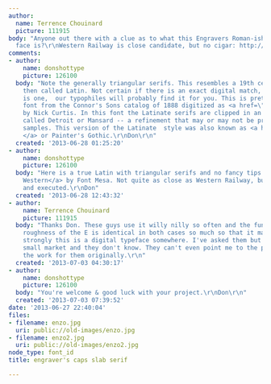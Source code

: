 ```yaml
---
author:
  name: Terrence Chouinard
  picture: 111915
body: "Anyone out there with a clue as to what this Engravers Roman-ish slab serif
  face is?\r\nWestern Railway is close candidate, but no cigar: http://www.myfonts.com/fonts/jnlevine/western-railway/\r\n\r\n[img:sites/default/files/old-images/enzo_4761.jpg]"
comments:
- author:
    name: donshottype
    picture: 126100
  body: "Note the generally triangular serifs. This resembles a 19th century style
    then called Latin. Not certain if there is an exact digital match, but if there
    is one,  our typophiles will probably find it for you. This is pretty close, a
    font from the Connor's Sons catalog of 1888 digitized as <a href=\"http://www.myfonts.com/fonts/nicksfonts/ysleta-nf/\">Ysleta</a>
    by Nick Curtis. In this font the Latinate serifs are clipped in an angled style
    called Detroit or Mansard -- a refinement that may or may not be present in your
    samples. This version of the Latinate  style was also known as <a href=\"http://www.myfonts.com/fonts/woodentypefonts/aetna/\r\n\">Aetna
    </a> or Painter's Gothic.\r\nDon\r\n"
  created: '2013-06-28 01:25:20'
- author:
    name: donshottype
    picture: 126100
  body: "Here is a true Latin with triangular serifs and no fancy tips:  <a href=\"http://www.myfonts.com/fonts/fontmesa/great-western/\">Great
    Western</a> by Font Mesa. Not quite as close as Western Railway, but better designed
    and executed.\r\nDon"
  created: '2013-06-28 12:43:32'
- author:
    name: Terrence Chouinard
    picture: 111915
  body: "Thanks Don. These guys use it willy nilly so often and the funny little detailed
    roughness of the E is identical in both cases so much so that it makes me feel
    strongly this is a digital typeface somewhere. I've asked them but they are a
    small market and they don't know. They can't even point me to the people who did
    the work for them originally.\r\n"
  created: '2013-07-03 04:30:17'
- author:
    name: donshottype
    picture: 126100
  body: "You're welcome & good luck with your project.\r\nDon\r\n"
  created: '2013-07-03 07:39:52'
date: '2013-06-27 22:40:04'
files:
- filename: enzo.jpg
  uri: public://old-images/enzo.jpg
- filename: enzo2.jpg
  uri: public://old-images/enzo2.jpg
node_type: font_id
title: engraver's caps slab serif

---
```


